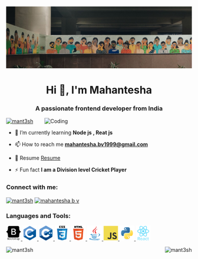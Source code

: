 
![MasterHead](https://github.com/mant3sh/mant3sh/blob/main/images/cover.jpg)
<h1 align="center">Hi 👋, I'm Mahantesha</h1>
<h3 align="center">A passionate frontend developer from India</h3>
<img align="right" alt="Coding" width="400" src="https://cdn.dribbble.com/users/1187836/screenshots/6539429/programer.gif">

<p align="left"> <a href="https://twitter.com/mant3sh" target="blank"><img src="https://img.shields.io/twitter/follow/mant3sh?logo=twitter&style=for-the-badge" alt="mant3sh" /></a> </p>

- 🌱 I’m currently learning **Node js , Reat js**

- 📫 How to reach me **mahantesha.bv1999@gmail.com**

- 📄 Resume <a href="https://bit.ly/mant3shresume">Resume</a>

- ⚡ Fun fact **I am a Division level Cricket Player**

<h3 align="left">Connect with me:</h3>
<p align="left">
<a href="https://twitter.com/mant3sh" target="blank"><img align="center" src="https://raw.githubusercontent.com/rahuldkjain/github-profile-readme-generator/master/src/images/icons/Social/twitter.svg" alt="mant3sh" height="30" width="40" /></a>
<a href="https://linkedin.com/in/mahantesha b v" target="blank"><img align="center" src="https://raw.githubusercontent.com/rahuldkjain/github-profile-readme-generator/master/src/images/icons/Social/linked-in-alt.svg" alt="mahantesha b v" height="30" width="40" /></a>
</p>

<h3 align="left">Languages and Tools:</h3>
<p align="left"> <a href="https://getbootstrap.com" target="_blank" rel="noreferrer"> <img src="https://raw.githubusercontent.com/devicons/devicon/master/icons/bootstrap/bootstrap-plain-wordmark.svg" alt="bootstrap" width="40" height="40"/> </a> <a href="https://www.cprogramming.com/" target="_blank" rel="noreferrer"> <img src="https://raw.githubusercontent.com/devicons/devicon/master/icons/c/c-original.svg" alt="c" width="40" height="40"/> </a> <a href="https://www.w3schools.com/cpp/" target="_blank" rel="noreferrer"> <img src="https://raw.githubusercontent.com/devicons/devicon/master/icons/cplusplus/cplusplus-original.svg" alt="cplusplus" width="40" height="40"/> </a> <a href="https://www.w3schools.com/css/" target="_blank" rel="noreferrer"> <img src="https://raw.githubusercontent.com/devicons/devicon/master/icons/css3/css3-original-wordmark.svg" alt="css3" width="40" height="40"/> </a> <a href="https://www.w3.org/html/" target="_blank" rel="noreferrer"> <img src="https://raw.githubusercontent.com/devicons/devicon/master/icons/html5/html5-original-wordmark.svg" alt="html5" width="40" height="40"/> </a> <a href="https://www.java.com" target="_blank" rel="noreferrer"> <img src="https://raw.githubusercontent.com/devicons/devicon/master/icons/java/java-original.svg" alt="java" width="40" height="40"/> </a> <a href="https://developer.mozilla.org/en-US/docs/Web/JavaScript" target="_blank" rel="noreferrer"> <img src="https://raw.githubusercontent.com/devicons/devicon/master/icons/javascript/javascript-original.svg" alt="javascript" width="40" height="40"/> </a> <a href="https://www.python.org" target="_blank" rel="noreferrer"> <img src="https://raw.githubusercontent.com/devicons/devicon/master/icons/python/python-original.svg" alt="python" width="40" height="40"/> </a> <a href="https://reactjs.org/" target="_blank" rel="noreferrer"> <img src="https://raw.githubusercontent.com/devicons/devicon/master/icons/react/react-original-wordmark.svg" alt="react" width="40" height="40"/> </a> </p>

<p><img align="left" src="https://github-readme-stats.vercel.app/api/top-langs?username=mant3sh&show_icons=true&locale=en&layout=compact" alt="mant3sh" />

&nbsp;<img align="right" src="https://github-readme-stats.vercel.app/api?username=mant3sh&show_icons=true&locale=en" alt="mant3sh" /></p>
